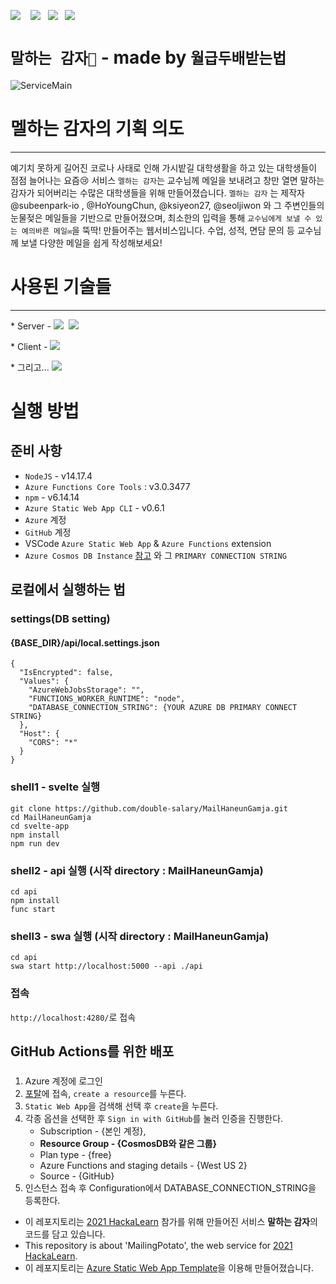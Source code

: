 <img src="https://img.shields.io/badge/AzureStaticWebApp-00599C?style=flat-square&logo=microsoftazure&logoColor=white"/> &nbsp; 
<img src="https://img.shields.io/badge/MongoDB-65A456?style=flat-square&logo=mongodb&logoColor=white"/> &nbsp;
<img src="https://img.shields.io/badge/Svelte-FF633E?style=flat-square&logo=svelte&logoColor=white"/> &nbsp;
<img src="https://img.shields.io/badge/GitHubActions-0E1117?style=flat-square&logo=githubactions&logoColor=white"/>

# `말하는 감자🥔` - made by `월급두배받는법`

![ServiceMain](https://user-images.githubusercontent.com/57657135/129477887-0d8ea662-7cbe-4eed-9938-6ee005c9d482.gif)

# 멜하는 감자의 기획 의도
---
예기치 못하게 길어진 코로나 사태로 인해 가시밭길 대학생활을 하고 있는 대학생들이 점점 늘어나는 요즘😢 서비스 `멜하는 감자`는 교수님께 메일을 보내려고 창만 열면 말하는 감자가 되어버리는 수많은 대학생들을 위해 만들어졌습니다. `멜하는 감자` 는 제작자 @subeenpark-io , @HoYoungChun, @ksiyeon27, @seoljiwon 와 그 주변인들의 눈물젖은 메일들을 기반으로 만들어졌으며, 
최소한의 입력을 통해 `교수님에게 보낼 수 있는 예의바른 메일✉️`을 뚝딱! 만들어주는 웹서비스입니다. 수업, 성적, 면담 문의 등 교수님께 보낼 다양한 메일을 쉽게 작성해보세요!

# 사용된 기술들
---
\* Server - <img src="https://img.shields.io/badge/AzureStaticWebApp-00599C?style=flat-square&logo=microsoftazure&logoColor=white"/>&nbsp; <img src="https://img.shields.io/badge/MongoDB-65A456?style=flat-square&logo=mongodb&logoColor=white"/>

\* Client - <img src="https://img.shields.io/badge/Svelte-FF633E?style=flat-square&logo=svelte&logoColor=white"/> 

\* 그리고... <img src="https://img.shields.io/badge/GitHubActions-0E1117?style=flat-square&logo=githubactions&logoColor=white"/>

# 실행 방법
## 준비 사항
* `NodeJS` - v14.17.4
* `Azure Functions Core Tools` : v3.0.3477
* `npm` - v6.14.14
* `Azure Static Web App CLI` - v0.6.1
* `Azure` 계정
* `GitHub` 계정
* VSCode `Azure Static Web App` & `Azure Functions` extension 
* `Azure Cosmos DB Instance` [참고](https://docs.microsoft.com/en-us/azure/static-web-apps/add-mongoose) 와 그 `PRIMARY CONNECTION STRING`


## 로컬에서 실행하는 법
### settings(DB setting)
#### {BASE_DIR}/api/local.settings.json
```
{
  "IsEncrypted": false,
  "Values": {
    "AzureWebJobsStorage": "",
    "FUNCTIONS_WORKER_RUNTIME": "node",
    "DATABASE_CONNECTION_STRING": {YOUR AZURE DB PRIMARY CONNECT STRING}
  },
  "Host": {
    "CORS": "*"
  }
}
```

### shell1 - svelte 실행
```shell
git clone https://github.com/double-salary/MailHaneunGamja.git
cd MailHaneunGamja
cd svelte-app
npm install
npm run dev
```
### shell2 - api 실행 (시작 directory : MailHaneunGamja)
```shell
cd api
npm install
func start
````


### shell3 - swa 실행 (시작 directory : MailHaneunGamja)
```shell
cd api
swa start http://localhost:5000 --api ./api 
````
### 접속
`http://localhost:4280/`로 접속

## GitHub Actions를 위한 배포
### 
1. Azure 계정에 로그인 
2. [포탈](https://portal.azure.com/#home)에 접속, `create a resource`를 누른다. 
3. `Static Web App`을 검색해 선택 후 `create`을 누른다.
4. 각종 옵션을 선택한 후 `Sign in with GitHub`를 눌러 인증을 진행한다.
    * Subscription - {본인 계정},
    * **Resource Group - {CosmosDB와 같은 그룹}**
    * Plan type - {free}
    * Azure Functions and staging details - {West US 2}
    * Source - {GitHub}
5. 인스턴스 접속 후 Configuration에서 DATABASE_CONNECTION_STRING을 등록한다.  


* 이 레포지토리는 [2021 HackaLearn](https://github.com/devrel-kr/HackaLearn) 참가를 위해 만들어진 서비스 **말하는 감자**의 코드를 담고 있습니다. 
* This repository is about 'MailingPotato', the web service for [2021 HackaLearn](https://github.com/devrel-kr/HackaLearn).
* 이 레포지토리는 [Azure Static Web App Template](https://github.com/MicrosoftDocs/mslearn-staticwebapp-authentication)을 이용해 만들어졌습니다.




